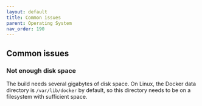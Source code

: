 ```yaml
---
layout: default
title: Common issues
parent: Operating System
nav_order: 190
---
```

## Common issues

### Not enough disk space

The build needs several gigabytes of disk space. On Linux, the Docker data directory is `/var/lib/docker` by default, so this directory needs to be on a filesystem with sufficient space.
